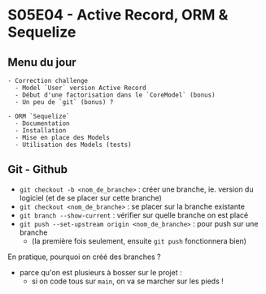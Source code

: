# S05E04 - Active Record, ORM & Sequelize

## Menu du jour 

```
- Correction challenge
  - Model `User` version Active Record
  - Début d'une factorisation dans le `CoreModel` (bonus)
  - Un peu de `git` (bonus) ?
 
- ORM `Sequelize`
  - Documentation
  - Installation
  - Mise en place des Models
  - Utilisation des Models (tests)
```


## Git - Github

- `git checkout -b <nom_de_branche>` : créer une branche, ie. version du logiciel (et de se placer sur cette branche)
- `git checkout <nom_de_branche>` : se placer sur la branche existante 
- `git branch --show-current` : vérifier sur quelle branche on est placé 
- `git push --set-upstream origin <nom_de_branche>` : pour push sur une branche 
  - (la première fois seulement, ensuite `git push` fonctionnera bien)

En pratique, pourquoi on créé des branches ? 
- parce qu'on est plusieurs à bosser sur le projet : 
  - si on code tous sur `main`, on va se marcher sur les pieds !

